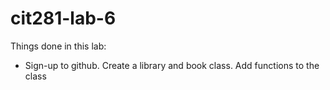 # cit281-lab-6
Things done in this lab:
- Sign-up to github. Create a library and book class. Add functions to the class
